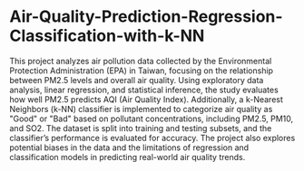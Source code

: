# Air-Quality-Prediction-Regression-Classification-with-k-NN
This project analyzes air pollution data collected by the Environmental Protection Administration (EPA) in Taiwan, focusing on the relationship between PM2.5 levels and overall air quality. Using exploratory data analysis, linear regression, and statistical inference, the study evaluates how well PM2.5 predicts AQI (Air Quality Index). Additionally, a k-Nearest Neighbors (k-NN) classifier is implemented to categorize air quality as "Good" or "Bad" based on pollutant concentrations, including PM2.5, PM10, and SO2. The dataset is split into training and testing subsets, and the classifier’s performance is evaluated for accuracy. The project also explores potential biases in the data and the limitations of regression and classification models in predicting real-world air quality trends.







